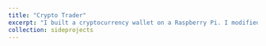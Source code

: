 ```yaml
---
title: "Crypto Trader"
excerpt: "I built a cryptocurrency wallet on a Raspberry Pi. I modified a custom reinforcement learning environment to train a deep belief network to trade cryptocurrencies. This is also ongoing; algorithmic trading is hard."
collection: sideprojects
---
```


